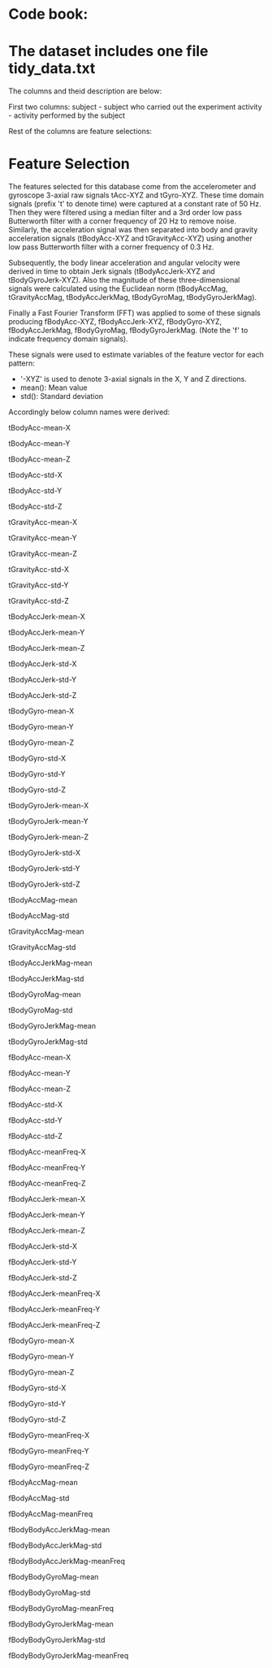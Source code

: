 Code book:
==========

The dataset includes one file tidy_data.txt
============================================

The columns and theid description are below:

First two columns:
	subject - subject who carried out the experiment
	activity - activity performed by the subject

Rest of the columns are feature selections: 

Feature Selection 
=================

The features selected for this database come from the accelerometer and gyroscope 3-axial raw signals tAcc-XYZ and tGyro-XYZ. These time domain signals (prefix 't' to denote time) were captured at a constant rate of 50 Hz. Then they were filtered using a median filter and a 3rd order low pass Butterworth filter with a corner frequency of 20 Hz to remove noise. Similarly, the acceleration signal was then separated into body and gravity acceleration signals (tBodyAcc-XYZ and tGravityAcc-XYZ) using another low pass Butterworth filter with a corner frequency of 0.3 Hz. 

Subsequently, the body linear acceleration and angular velocity were derived in time to obtain Jerk signals (tBodyAccJerk-XYZ and tBodyGyroJerk-XYZ). Also the magnitude of these three-dimensional signals were calculated using the Euclidean norm (tBodyAccMag, tGravityAccMag, tBodyAccJerkMag, tBodyGyroMag, tBodyGyroJerkMag). 

Finally a Fast Fourier Transform (FFT) was applied to some of these signals producing fBodyAcc-XYZ, fBodyAccJerk-XYZ, fBodyGyro-XYZ, fBodyAccJerkMag, fBodyGyroMag, fBodyGyroJerkMag. (Note the 'f' to indicate frequency domain signals). 

These signals were used to estimate variables of the feature vector for each pattern:  

- '-XYZ' is used to denote 3-axial signals in the X, Y and Z directions.
- mean(): Mean value
- std(): Standard deviation

Accordingly below column names were derived:

tBodyAcc-mean-X

tBodyAcc-mean-Y

tBodyAcc-mean-Z

tBodyAcc-std-X

tBodyAcc-std-Y

tBodyAcc-std-Z

tGravityAcc-mean-X

tGravityAcc-mean-Y

tGravityAcc-mean-Z

tGravityAcc-std-X

tGravityAcc-std-Y

tGravityAcc-std-Z

tBodyAccJerk-mean-X

tBodyAccJerk-mean-Y

tBodyAccJerk-mean-Z

tBodyAccJerk-std-X

tBodyAccJerk-std-Y

tBodyAccJerk-std-Z

tBodyGyro-mean-X

tBodyGyro-mean-Y

tBodyGyro-mean-Z

tBodyGyro-std-X

tBodyGyro-std-Y

tBodyGyro-std-Z

tBodyGyroJerk-mean-X

tBodyGyroJerk-mean-Y

tBodyGyroJerk-mean-Z

tBodyGyroJerk-std-X

tBodyGyroJerk-std-Y

tBodyGyroJerk-std-Z

tBodyAccMag-mean

tBodyAccMag-std

tGravityAccMag-mean

tGravityAccMag-std

tBodyAccJerkMag-mean

tBodyAccJerkMag-std

tBodyGyroMag-mean

tBodyGyroMag-std

tBodyGyroJerkMag-mean

tBodyGyroJerkMag-std

fBodyAcc-mean-X

fBodyAcc-mean-Y

fBodyAcc-mean-Z

fBodyAcc-std-X

fBodyAcc-std-Y

fBodyAcc-std-Z

fBodyAcc-meanFreq-X

fBodyAcc-meanFreq-Y

fBodyAcc-meanFreq-Z

fBodyAccJerk-mean-X

fBodyAccJerk-mean-Y

fBodyAccJerk-mean-Z

fBodyAccJerk-std-X

fBodyAccJerk-std-Y

fBodyAccJerk-std-Z

fBodyAccJerk-meanFreq-X

fBodyAccJerk-meanFreq-Y

fBodyAccJerk-meanFreq-Z

fBodyGyro-mean-X

fBodyGyro-mean-Y

fBodyGyro-mean-Z

fBodyGyro-std-X

fBodyGyro-std-Y

fBodyGyro-std-Z

fBodyGyro-meanFreq-X

fBodyGyro-meanFreq-Y

fBodyGyro-meanFreq-Z

fBodyAccMag-mean

fBodyAccMag-std

fBodyAccMag-meanFreq

fBodyBodyAccJerkMag-mean

fBodyBodyAccJerkMag-std

fBodyBodyAccJerkMag-meanFreq

fBodyBodyGyroMag-mean

fBodyBodyGyroMag-std

fBodyBodyGyroMag-meanFreq

fBodyBodyGyroJerkMag-mean

fBodyBodyGyroJerkMag-std

fBodyBodyGyroJerkMag-meanFreq
